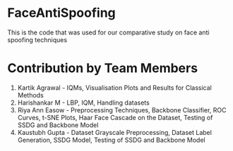 # FaceAntiSpoofing
This is the code that was used for our comparative study on face anti spoofing techniques

# Contribution by Team Members
1) Kartik Agrawal - IQMs, Visualisation Plots and Results for Classical Methods
2) Harishankar M - LBP, IQM, Handling datasets
3) Riya Ann Easow - Preprocessing Techniques, Backbone Classifier, ROC Curves, t-SNE Plots, Haar Face Cascade on the Dataset, Testing of SSDG and Backbone Model
4) Kaustubh Gupta - Dataset Grayscale Preprocessing, Dataset Label Generation, SSDG Model, Testing of SSDG and Backbone Model
